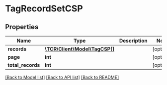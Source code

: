 # TagRecordSetCSP

## Properties
Name | Type | Description | Notes
------------ | ------------- | ------------- | -------------
**records** | [**\TCR\Client\Model\TagCSP[]**](TagCSP.md) |  | [optional] 
**page** | **int** |  | [optional] 
**total_records** | **int** |  | [optional] 

[[Back to Model list]](../../README.md#documentation-for-models) [[Back to API list]](../../README.md#documentation-for-api-endpoints) [[Back to README]](../../README.md)

